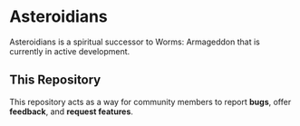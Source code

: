 # Asteroidians
Asteroidians is a spiritual successor to Worms: Armageddon that is currently in active development.

## This Repository
This repository acts as a way for community members to report **bugs**, offer **feedback**, and **request features**.
